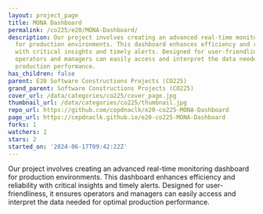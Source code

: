 ```yaml
---
layout: project_page
title: MONA Dashboard
permalink: /co225/e20/MONA-Dashboard/
description: Our project involves creating an advanced real-time monitoring dashboard
  for production environments. This dashboard enhances efficiency and reliability
  with critical insights and timely alerts. Designed for user-friendliness, it ensures
  operators and managers can easily access and interpret the data needed for optimal
  production performance.
has_children: false
parent: E20 Software Constructions Projects (CO225)
grand_parent: Software Constructions Projects (CO225)
cover_url: /data/categories/co225/cover_page.jpg
thumbnail_url: /data/categories/co225/thumbnail.jpg
repo_url: https://github.com/cepdnaclk/e20-co225-MONA-Dashboard
page_url: https://cepdnaclk.github.io/e20-co225-MONA-Dashboard
forks: 1
watchers: 2
stars: 2
started_on: '2024-06-17T09:42:22Z'
---
```


Our project involves creating an advanced real-time monitoring dashboard for production environments. This dashboard enhances efficiency and reliability with critical insights and timely alerts. Designed for user-friendliness, it ensures operators and managers can easily access and interpret the data needed for optimal production performance.